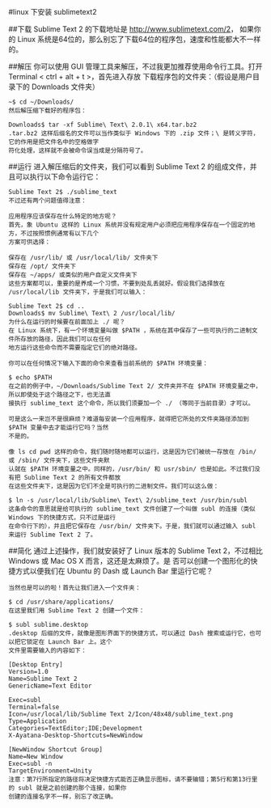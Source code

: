 #linux 下安装 sublimetext2 

##下载
	Sublime Text 2 的下载地址是 <a href="http://www.sublimetext.com/2">http://www.sublimetext.com/2</a>，
	如果你的 Linux 系统是64位的，那么别忘了下载64位的程序包，速度和性能都大不一样的。

##解压
	你可以使用 GUI 管理工具来解压，不过我更加推荐使用命令行工具。打开 Terminal < ctrl + alt + t >，首先进入存放
	下载程序包的文件夹：（假设是用户目录下的 Downloads 文件夹）

	~$ cd ~/Downloads/
	然后解压缩下载好的程序包：

	Downloads$ tar -xf Sublime\ Text\ 2.0.1\ x64.tar.bz2
	.tar.bz2 这样后缀名的文件可以当作类似于 Windows 下的 .zip 文件；\ 是转义字符，它的作用是把文件名中的空格做字
	符化处理，这样就不会被命令误当成是分隔符号了。

##运行
	进入解压缩后的文件夹，我们可以看到 Sublime Text 2 的组成文件，并且可以执行以下命令运行它：

	Sublime Text 2$ ./sublime_text
	不过还有两个问题值得注意：

	应用程序应该保存在什么特定的地方呢？
	首先，象 Ubuntu 这样的 Linux 系统并没有规定用户必须把应用程序保存在一个固定的地方，不过按照惯例通常有以下几个
	方案可供选择：

	保存在 /usr/lib/ 或 /usr/local/lib/ 文件夹下
	保存在 /opt/ 文件夹下
	保存在 ~/apps/ 或类似的用户自定义文件夹下
	这些方案都可以，重要的是养成一个习惯，不要到处乱丢就好。假设我们选择放在 /usr/local/lib 文件夹下，于是我们可以输入：

	Sublime Text 2$ cd ..
	Downloads$ mv Sublime\ Text\ 2 /usr/local/lib/
	为什么在运行的时候要在前面加上 ./ 呢？
	在 Linux 系统下，有一个环境变量叫做 $PATH ，系统在其中保存了一些可执行的二进制文件所存放的路径，因此我们可以在任何
	地方运行这些命令而不需要指定它们的绝对路径。

	你可以在任何情况下输入下面的命令来查看当前系统的 $PATH 环境变量：

	$ echo $PATH
	在之前的例子中，~/Downloads/Sublime Text 2/ 文件夹并不在 $PATH 环境变量之中，所以即使处于这个路径之下，也无法直
	接执行 sublime_text 这个命令，所以我们须要加一个 ./ （等同于当前目录）才可以。

	可是这么一来岂不是很麻烦？难道每安装一个应用程序，就得把它所处的文件夹路径添加到 $PATH 变量中去才能运行它吗？当然
	不是的。

	像 ls cd pwd 这样的命令，我们随时随地都可以运行，这是因为它们被统一存放在 /bin/ 或 /sbin/ 文件夹下，这些文件夹默
	认就在 $PATH 环境变量之中。同样的，/usr/bin/ 和 usr/sbin/ 也是如此。不过我们没有把 Sublime Text 2 的所有文件都放
	在这些文件夹下，这是因为它们不全是可执行的二进制文件。我们可以这么做：

	$ ln -s /usr/local/lib/Sublime\ Text\ 2/sublime_text /usr/bin/subl
	这条命令的意思就是给可执行的 sublime_text 文件创建了一个叫做 subl 的连接（类似 Windows 下的快捷方式，只不过是运行
	在命令行下的），并且把它保存在 /usr/bin/ 文件夹下。于是，我们就可以通过输入 subl 来运行 Sublime Text 2 了。

##简化
	通过上述操作，我们就安装好了 Linux 版本的 Sublime Text 2，不过相比 Windows 或 Mac OS X 而言，这还是太麻烦了。是
	否可以创建一个图形化的快捷方式以便我们在 Ubuntu 的 Dash 或 Launch Bar 里运行它呢？

	当然也是可以的啦！首先让我们进入一个文件夹：

	$ cd /usr/share/applications/
	在这里我们用 Sublime Text 2 创建一个文件：

	$ subl sublime.desktop
	.desktop 后缀的文件，就像是图形界面下的快捷方式，可以通过 Dash 搜索或运行它，也可以把它锁定在 Launch Bar 上。这个
	文件里需要输入的内容如下：

	[Desktop Entry]
	Version=1.0
	Name=Sublime Text 2
	GenericName=Text Editor

	Exec=subl
	Terminal=false
	Icon=/usr/local/lib/Sublime Text 2/Icon/48x48/sublime_text.png
	Type=Application
	Categories=TextEditor;IDE;Development
	X-Ayatana-Desktop-Shortcuts=NewWindow

	[NewWindow Shortcut Group]
	Name=New Window
	Exec=subl -n
	TargetEnvironment=Unity
	注意：第7行所指定的路径将决定快捷方式能否正确显示图标，请不要输错；第5行和第13行里的 subl 就是之前创建的那个连接，如果你
	创建的连接名字不一样，别忘了改正确。
